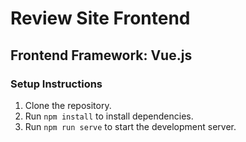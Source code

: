 # Review Site Frontend

## Frontend Framework: Vue.js

### Setup Instructions
1. Clone the repository.
2. Run `npm install` to install dependencies.
3. Run `npm run serve` to start the development server.
